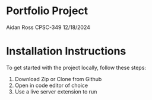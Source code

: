 # Portfolio Project
Aidan Ross
CPSC-349
12/18/2024
# Installation Instructions
To get started with the project locally, follow these steps:

1. Download Zip or Clone from Github
2. Open in code editor of choice
3. Use a live server extension to run 
